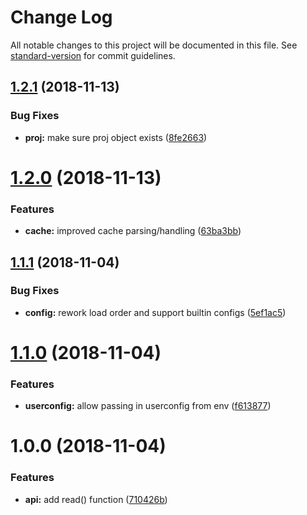 # Change Log

All notable changes to this project will be documented in this file.
See [standard-version](https://github.com/conventional-changelog/standard-version) for commit guidelines.

<a name="1.2.1"></a>

## [1.2.1](https://github.com/npm/libnpmconfig/compare/v1.2.0...v1.2.1) (2018-11-13)

### Bug Fixes

* **proj:** make sure proj object exists ([8fe2663](https://github.com/npm/libnpmconfig/commit/8fe2663))

<a name="1.2.0"></a>

# [1.2.0](https://github.com/npm/libnpmconfig/compare/v1.1.1...v1.2.0) (2018-11-13)

### Features

* **cache:** improved cache parsing/handling ([63ba3bb](https://github.com/npm/libnpmconfig/commit/63ba3bb))

<a name="1.1.1"></a>

## [1.1.1](https://github.com/npm/libnpmconfig/compare/v1.1.0...v1.1.1) (2018-11-04)

### Bug Fixes

* **config:** rework load order and support builtin
  configs ([5ef1ac5](https://github.com/npm/libnpmconfig/commit/5ef1ac5))

<a name="1.1.0"></a>

# [1.1.0](https://github.com/npm/libnpmconfig/compare/v1.0.0...v1.1.0) (2018-11-04)

### Features

* **userconfig:** allow passing in userconfig from env ([f613877](https://github.com/npm/libnpmconfig/commit/f613877))

<a name="1.0.0"></a>

# 1.0.0 (2018-11-04)

### Features

* **api:** add read() function ([710426b](https://github.com/npm/libnpmconfig/commit/710426b))
